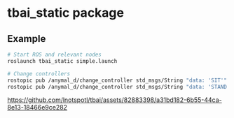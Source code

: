 # tbai_static package

## Example
```bash
# Start ROS and relevant nodes
roslaunch tbai_static simple.launch

# Change controllers
rostopic pub /anymal_d/change_controller std_msgs/String "data: 'SIT'"
rostopic pub /anymal_d/change_controller std_msgs/String "data: 'STAND'"
```

https://github.com/lnotspotl/tbai/assets/82883398/a31bd182-6b55-44ca-8e13-18466e9ce282

